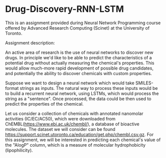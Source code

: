 # Drug-Discovery-RNN-LSTM

This is an assignment provided during Neural Network Programming course offered by Advanced Research Computing (Scinet) at the University of Toronto.

Assignment description:

An active area of research is the use of neural networks to discover new drugs. In principle we'd like to be able to predict the characteristics of a potential drug without actually measuring the chemical's properties. This would allow much-more rapid development of possible drug candidates, and potentially the ability to discover chemicals with custom properties.

Suppose we want to design a neural network which would take SMILES-format strings as inputs. The natural way to process these inputs would be to build a recurrent neural network, using LSTMs, which would process the string as a "sentence". Once processed, the data could be then used to predict the properties of the chemical.

Let us consider a collection of chemicals with annotated nanomolar activities (IC/EC/AC50), which were downloaded from ChEMBL(https://www.ebi.ac.uk/chembl/), a database of bioactive molecules. The dataset we will consider can be found https://support.scinet.utoronto.ca/education/get.php/chembl.csv.gz. For this assignment, we will be interested in predicting each chemical's value of the "AlogP" column, which is a measure of molecular hydrophobicity (lipophilicity).
